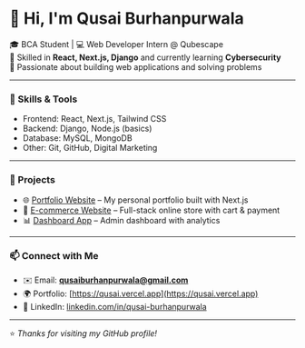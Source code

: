 # 👋 Hi, I'm Qusai Burhanpurwala  

🎓 BCA Student | 💻 Web Developer Intern @ Qubescape  
🌱 Skilled in **React, Next.js, Django** and currently learning **Cybersecurity**  
🚀 Passionate about building web applications and solving problems  

---

### 🔧 Skills & Tools  
- Frontend: React, Next.js, Tailwind CSS  
- Backend: Django, Node.js (basics)  
- Database: MySQL, MongoDB  
- Other: Git, GitHub, Digital Marketing  

---

### 📂 Projects  
- 🌐 [Portfolio Website](#) – My personal portfolio built with Next.js  
- 🛒 [E-commerce Website](#) – Full-stack online store with cart & payment  
- 📊 [Dashboard App](#) – Admin dashboard with analytics  

---

### 📫 Connect with Me  
- ✉️ Email: **qusaiburhanpurwala@gmail.com**  
- 🌍 Portfolio: [https://qusai.vercel.app](https://qusai.vercel.app)  
- 💼 LinkedIn: [linkedin.com/in/qusai-burhanpurwala](https://www.linkedin.com/in/qusai-burhanpurwala-6483a1313/)

---
⭐️ *Thanks for visiting my GitHub profile!*
